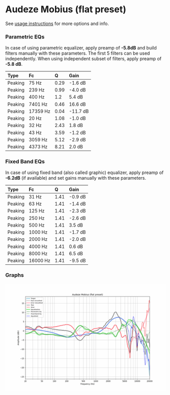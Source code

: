 # Audeze Mobius (flat preset)
See [usage instructions](https://github.com/jaakkopasanen/AutoEq#usage) for more options and info.

### Parametric EQs
In case of using parametric equalizer, apply preamp of **-5.8dB** and build filters manually
with these parameters. The first 5 filters can be used independently.
When using independent subset of filters, apply preamp of **-5.8 dB**.

| Type    | Fc       |    Q | Gain     |
|:--------|:---------|:-----|:---------|
| Peaking | 75 Hz    | 0.29 | -1.6 dB  |
| Peaking | 239 Hz   | 0.99 | -4.0 dB  |
| Peaking | 400 Hz   | 1.2  | 5.4 dB   |
| Peaking | 7401 Hz  | 0.46 | 16.6 dB  |
| Peaking | 17359 Hz | 0.04 | -11.7 dB |
| Peaking | 20 Hz    | 1.08 | -1.0 dB  |
| Peaking | 32 Hz    | 2.43 | 1.8 dB   |
| Peaking | 43 Hz    | 3.59 | -1.2 dB  |
| Peaking | 3059 Hz  | 5.12 | -2.9 dB  |
| Peaking | 4373 Hz  | 8.21 | 2.0 dB   |

### Fixed Band EQs
In case of using fixed band (also called graphic) equalizer, apply preamp of **-6.2dB**
(if available) and set gains manually with these parameters.

| Type    | Fc       |    Q | Gain    |
|:--------|:---------|:-----|:--------|
| Peaking | 31 Hz    | 1.41 | -0.9 dB |
| Peaking | 63 Hz    | 1.41 | -1.4 dB |
| Peaking | 125 Hz   | 1.41 | -2.3 dB |
| Peaking | 250 Hz   | 1.41 | -2.6 dB |
| Peaking | 500 Hz   | 1.41 | 3.5 dB  |
| Peaking | 1000 Hz  | 1.41 | -1.7 dB |
| Peaking | 2000 Hz  | 1.41 | -2.0 dB |
| Peaking | 4000 Hz  | 1.41 | 0.6 dB  |
| Peaking | 8000 Hz  | 1.41 | 6.5 dB  |
| Peaking | 16000 Hz | 1.41 | -9.5 dB |

### Graphs
![](./Audeze%20Mobius%20(flat%20preset).png)